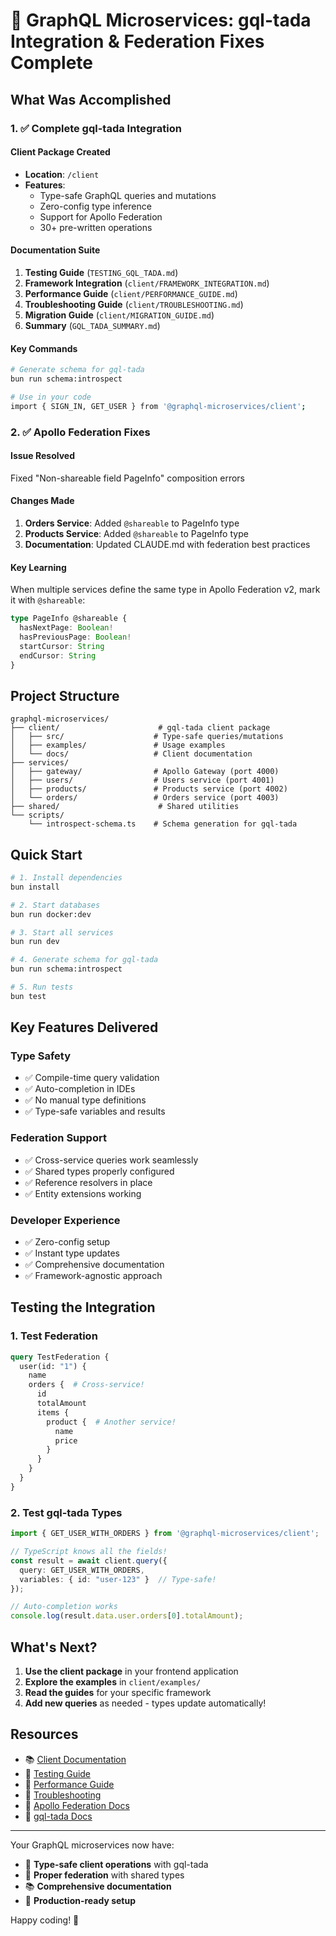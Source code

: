 # 🎉 GraphQL Microservices: gql-tada Integration & Federation Fixes Complete

## What Was Accomplished

### 1. ✅ Complete gql-tada Integration

#### Client Package Created
- **Location**: `/client`
- **Features**:
  - Type-safe GraphQL queries and mutations
  - Zero-config type inference
  - Support for Apollo Federation
  - 30+ pre-written operations

#### Documentation Suite
1. **Testing Guide** (`TESTING_GQL_TADA.md`)
2. **Framework Integration** (`client/FRAMEWORK_INTEGRATION.md`)
3. **Performance Guide** (`client/PERFORMANCE_GUIDE.md`)
4. **Troubleshooting Guide** (`client/TROUBLESHOOTING.md`)
5. **Migration Guide** (`client/MIGRATION_GUIDE.md`)
6. **Summary** (`GQL_TADA_SUMMARY.md`)

#### Key Commands
```bash
# Generate schema for gql-tada
bun run schema:introspect

# Use in your code
import { SIGN_IN, GET_USER } from '@graphql-microservices/client';
```

### 2. ✅ Apollo Federation Fixes

#### Issue Resolved
Fixed "Non-shareable field PageInfo" composition errors

#### Changes Made
1. **Orders Service**: Added `@shareable` to PageInfo type
2. **Products Service**: Added `@shareable` to PageInfo type
3. **Documentation**: Updated CLAUDE.md with federation best practices

#### Key Learning
When multiple services define the same type in Apollo Federation v2, mark it with `@shareable`:

```typescript
type PageInfo @shareable {
  hasNextPage: Boolean!
  hasPreviousPage: Boolean!
  startCursor: String
  endCursor: String
}
```

## Project Structure

```
graphql-microservices/
├── client/                      # gql-tada client package
│   ├── src/                    # Type-safe queries/mutations
│   ├── examples/               # Usage examples
│   └── docs/                   # Client documentation
├── services/
│   ├── gateway/                # Apollo Gateway (port 4000)
│   ├── users/                  # Users service (port 4001)
│   ├── products/               # Products service (port 4002)
│   └── orders/                 # Orders service (port 4003)
├── shared/                      # Shared utilities
└── scripts/
    └── introspect-schema.ts    # Schema generation for gql-tada
```

## Quick Start

```bash
# 1. Install dependencies
bun install

# 2. Start databases
bun run docker:dev

# 3. Start all services
bun run dev

# 4. Generate schema for gql-tada
bun run schema:introspect

# 5. Run tests
bun test
```

## Key Features Delivered

### Type Safety
- ✅ Compile-time query validation
- ✅ Auto-completion in IDEs
- ✅ No manual type definitions
- ✅ Type-safe variables and results

### Federation Support
- ✅ Cross-service queries work seamlessly
- ✅ Shared types properly configured
- ✅ Reference resolvers in place
- ✅ Entity extensions working

### Developer Experience
- ✅ Zero-config setup
- ✅ Instant type updates
- ✅ Comprehensive documentation
- ✅ Framework-agnostic approach

## Testing the Integration

### 1. Test Federation
```graphql
query TestFederation {
  user(id: "1") {
    name
    orders {  # Cross-service!
      id
      totalAmount
      items {
        product {  # Another service!
          name
          price
        }
      }
    }
  }
}
```

### 2. Test gql-tada Types
```typescript
import { GET_USER_WITH_ORDERS } from '@graphql-microservices/client';

// TypeScript knows all the fields!
const result = await client.query({
  query: GET_USER_WITH_ORDERS,
  variables: { id: "user-123" }  // Type-safe!
});

// Auto-completion works
console.log(result.data.user.orders[0].totalAmount);
```

## What's Next?

1. **Use the client package** in your frontend application
2. **Explore the examples** in `client/examples/`
3. **Read the guides** for your specific framework
4. **Add new queries** as needed - types update automatically!

## Resources

- 📚 [Client Documentation](./client/docs/INDEX.md)
- 🧪 [Testing Guide](./TESTING_GQL_TADA.md)
- 🚀 [Performance Guide](./client/PERFORMANCE_GUIDE.md)
- 🔧 [Troubleshooting](./client/TROUBLESHOOTING.md)
- 📖 [Apollo Federation Docs](https://www.apollographql.com/docs/federation/)
- 📖 [gql-tada Docs](https://gql-tada.0no.co/)

---

Your GraphQL microservices now have:
- 🎯 **Type-safe client operations** with gql-tada
- 🔗 **Proper federation** with shared types
- 📚 **Comprehensive documentation**
- 🚀 **Production-ready setup**

Happy coding! 🎊